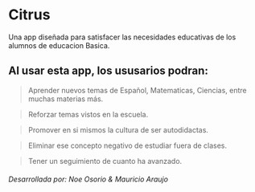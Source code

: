 # Citrus

Una app diseñada para satisfacer las necesidades educativas de los alumnos de educacion Basica.

<h2>Al usar esta app, los ususarios podran:</h2>

 > Aprender nuevos temas de Español, Matematicas, Ciencias, entre muchas materias más. 

 > Reforzar temas vistos en la escuela.
 
 > Promover en si mismos la cultura de ser autodidactas.
 
 > Eliminar ese concepto negativo de estudiar fuera de clases.
 
 > Tener un seguimiento de cuanto ha avanzado.
 
 
<h6> Desarrollada por: Noe Osorio & Mauricio Araujo </h6>
